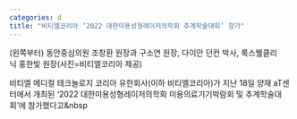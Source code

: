 ```yaml
---
categories: d
title: "비티엘코리아 ‘2022 대한미용성형레이저의학회 추계학술대회’ 참가"
---
```

(왼쪽부터) 동안중심의원&nbsp;조창환&nbsp;원장과&nbsp;구소연&nbsp;원장,&nbsp;다이안 던컨&nbsp;박사,&nbsp;룩스웰클리닉&nbsp;홍한빛&nbsp;원장(사진=비티엘코리아 제공)



비티엘&nbsp;메디컬&nbsp;테크놀로지&nbsp;코리아&nbsp;유한회사(이하&nbsp;비티엘코리아)가 지난 18일 양재&nbsp;aT센터에서&nbsp;개최된&nbsp;&lsquo;2022&nbsp;대한미용성형레이저의학회&nbsp;미용의료기기박람회&nbsp;및&nbsp;추계학술대회&rsquo;에&nbsp;참가했다고&nbsp